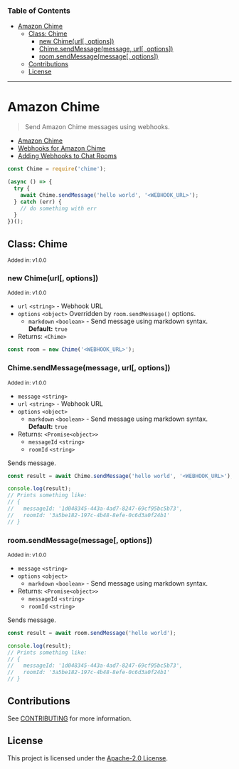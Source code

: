 ### Table of Contents

- [Amazon Chime](#amazon-chime)
  - [Class: Chime](#class-chime)
    - [new Chime(url[, options])](#new-chimeurl-options)
    - [Chime.sendMessage(message, url[, options])](#chimesendmessagemessage-url-options)
    - [room.sendMessage(message[, options])](#roomsendmessagemessage-options)
  - [Contributions](#contributions)
  - [License](#license)

---

# Amazon Chime

> Send Amazon Chime messages using webhooks.

- [Amazon Chime](https://aws.amazon.com/chime)
- [Webhooks for Amazon Chime](https://docs.aws.amazon.com/chime/latest/dg/webhooks.html)
- [Adding Webhooks to Chat Rooms](https://docs.aws.amazon.com/chime/latest/ug/webhooks.html)

```javascript
const Chime = require('chime');

(async () => {
  try {
    await Chime.sendMessage('hello world', '<WEBHOOK_URL>');
  } catch (err) {
    // do something with err
  }
})();
```

## Class: Chime

<sup>Added in: v1.0.0</sup>

### new Chime(url[, options])

<sup>Added in: v1.0.0</sup>

- `url` `<string>` - Webhook URL
- `options` `<object>` Overridden by `room.sendMessage()` options.
  - `markdown` `<boolean>` - Send message using markdown syntax. **Default:** `true`
- Returns: `<Chime>`

```javascript
const room = new Chime('<WEBHOOK_URL>');
```

### Chime.sendMessage(message, url[, options])

<sup>Added in: v1.0.0</sup>

- `message` `<string>`
- `url` `<string>` - Webhook URL
- `options` `<object>`
  - `markdown` `<boolean>` - Send message using markdown syntax. **Default:** `true`
- Returns: `<Promise<object>>`
  - `messageId` `<string>`
  - `roomId` `<string>`

Sends message.

```javascript
const result = await Chime.sendMessage('hello world', '<WEBHOOK_URL>');

console.log(result);
// Prints something like:
// {
//   messageId: '1d048345-443a-4ad7-8247-69cf95bc5b73',
//   roomId: '3a5be182-197c-4b48-8efe-0c6d3a0f24b1'
// }
```

### room.sendMessage(message[, options])

<sup>Added in: v1.0.0</sup>

- `message` `<string>`
- `options` `<object>`
  - `markdown` `<boolean>` - Send message using markdown syntax.
- Returns: `<Promise<object>>`
  - `messageId` `<string>`
  - `roomId` `<string>`

Sends message.

```javascript
const result = await room.sendMessage('hello world');

console.log(result);
// Prints something like:
// {
//   messageId: '1d048345-443a-4ad7-8247-69cf95bc5b73',
//   roomId: '3a5be182-197c-4b48-8efe-0c6d3a0f24b1'
// }
```

## Contributions

See [CONTRIBUTING](CONTRIBUTING.md) for more information.

## License

This project is licensed under the [Apache-2.0 License](LICENSE).
